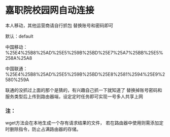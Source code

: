 # 嘉职院校园网自动连接
本人移动，其他运营商请自行抓包
替换账号和密码即可

默认：default

中国移动：%25E4%25B8%25AD%25E5%259B%25BD%25E7%25A7%25BB%25E5%258A%25A8

中国联通：%25E4%25B8%25AD%25E5%259B%25BD%25E8%2581%2594%25E9%2580%259A

联通的没抓过上面的那个是猜的，有兴趣自己抓一下就知道了
替换掉账号密码和服务类型后上传到路由器端，设定定时任务即可实现一号多人共享上网
### 注：
wget方法会在本地生成一个存有请求结果的文件，
若在路由器中使用则需添加定时删除指令，防止占满路由器的存储。